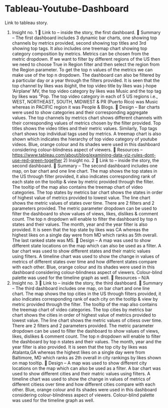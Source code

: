 # Tableau-Youtube-Dashboard

Link to tableau story.
 1) Insight no. 1
 Link to – inside the story, the first dashboard.
 Summary – The first dashboard includes 3 dynamic bar charts, one showing top channels by metrics provided, second showing top titles and 3rd showing top tags. It also includes one treemap chart showing top category composition by metrics. Metrics can be chosen from the metric dropdown. If we want to filter by different regions of the US then we need to choose True in Region filter and then select the region from the Region parameter. To get the top n values of the metrics we can make use of the top n dropdown. The dashboard can also be filtered by a particular day or a year through the filters provided.
It is seen that the top channel by likes was ibighit, the top video title by likes was j-hope ‘Airplane’ MV, the top video category by likes was Music and the top tag by likes was ”Pop. The top video category in each of 5 US regions i.e., WEST, NORTHEAST, SOUTH, MIDWEST & PR (Puerto Rico) was Music whereas in PACIFIC region it was People & Blogs.
 Design – Bar charts were used to show categories and their corresponding aggregate values. The top channels by metrics chart shows different channels with their corresponding values of metrics chosen by the filter provided. Top titles shows the video titles and their metric values. Similarly, Top tags chart shows top individual tags used by metrics. A treemap chart is also shown which indicates the hierarchy of top video category of youtube videos. Blue, orange colour and its shades were used in this dashboard considering colour-blindness aspect of viewers.
 Resources – https://www.tableau.com/about/blog/examining-data-viz-rules-dont-use-red-green-together 2) Insight no. 2
 Link to – inside the story, the second dashboard.
 Summary – The second dashboard includes one map, on bar chart and one line chart. The map shows the top states in the US through filter provided, it also indicates corresponding rank of each state on the tooltip & view by metric provided through the filter. The tooltip of the map also contains the treemap chart of video categories. The top states by metrics bar chart shows the states in order of highest value of metrics provided to lowest value. The line chart shows the metric values of states over time. There are 2 filters and 2 parameters provided. The metric parameter dropdown can be used to filter the dashboard to show values of views, likes, dislikes & comment count. The top n dropdown will enable to filter the dashboard by top n states and their values. The month, year and the year filter is also provided.
It is seen that the top state by likes was CA whereas the highest likes on a single day were from MD which ranks as 5th overall. The last ranked state was MS.
 Design – A map was used to show different state locations on the map which can also be used as a filter. A bar chart was used to show different states and their matric values using filters. A timeline chart was used to show the change in values of metrics of different states over time and how different states compare with each other. Blue, orange colour and its shades were used in this dashboard considering colour-blindness aspect of viewers. Colour-blind palette was used for the timeline graph as well.
 Resources – N/A
3) Insight no. 3
 Link to – inside the story, the third dashboard.
 Summary – The third dashboard includes one map, on bar chart and one line chart. The map shows the top cities in the US through filters provided, it also indicates corresponding rank of each city on the tooltip & view by metric provided through the filter. The tooltip of the map also contains the treemap chart of video categories. The top cities by metrics bar chart shows the cities in order of highest value of metrics provided to lowest value. The line chart shows the metric values of citiess over time. There are 2 filters and 2 parameters provided. The metric parameter dropdown can be used to filter the dashboard to show values of views, likes, dislikes & comment count. The top n dropdown will enable to filter the dashboard by top n states and their values. The month, year and the year filter is also provided.
It is seen that the top city by likes was Atalanta,GA whereas the highest likes on a single day were from Baltimore, MD which ranks as 2th overall in city rankings by likes shown on map tooltip.
 Design – A map was used to show different city locations on the map which can also be used as a filter. A bar chart was used to show different cities and their matric values using filters. A timeline chart was used to show the change in values of metrics of different citiess over time and how different cities compare with each other. Blue, orange colour and its shades were used in this dashboard considering colour-blindness aspect of viewers. Colour-blind palette was used for the timeline graph as well.
